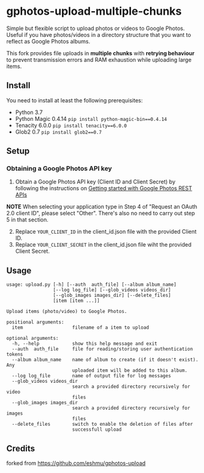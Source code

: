 
# gphotos-upload-multiple-chunks
Simple but flexible script to upload photos or videos to Google Photos. Useful if you have photos/videos in a directory structure that you want to reflect as Google Photos albums.

This fork provides file uploads in **multiple chunks** with **retrying behaviour** to prevent transmission errors and RAM exhaustion while uploading large items.

## Install
You need to install at least the following prerequisites:

* Python 3.7
* Python Magic 0.4.14        ```pip install python-magic-bin==0.4.14```
* Tenacity 6.0.0                    ```pip install tenacity==6.0.0```
* Glob2 0.7                           ```pip install glob2==0.7```

## Setup

### Obtaining a Google Photos API key

1. Obtain a Google Photos API key (Client ID and Client Secret) by following the instructions on [Getting started with Google Photos REST APIs](https://developers.google.com/photos/library/guides/get-started)

**NOTE** When selecting your application type in Step 4 of "Request an OAuth 2.0 client ID", please select "Other". There's also no need to carry out step 5 in that section.

2. Replace `YOUR_CLIENT_ID` in the client_id.json file with the provided Client ID. 
3. Replace `YOUR_CLIENT_SECRET` in the client_id.json file wiht the provided Client Secret.

 ## Usage 

```
usage: upload.py [-h] [--auth  auth_file] [--album album_name]
                 [--log log_file] [--glob_videos videos_dir]
                 [--glob_images images_dir] [--delete_files]
                 [item [item ...]]

Upload items (photo/video) to Google Photos.

positional arguments:
  item                  filename of a item to upload

optional arguments:
  -h, --help            show this help message and exit
  --auth  auth_file     file for reading/storing user authentication tokens
  --album album_name    name of album to create (if it doesn't exist). Any
                        uploaded item will be added to this album.
  --log log_file        name of output file for log messages
  --glob_videos videos_dir
                        search a provided directory recursively for video
                        files
  --glob_images images_dir
                        search a provided directory recursively for images
                        files
  --delete_files        switch to enable the deletion of files after
                        successfull upload
```

## Credits
forked from https://github.com/eshmu/gphotos-upload

